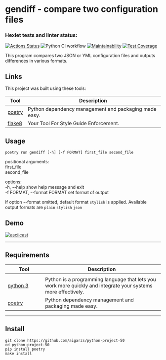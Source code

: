 # gendiff - compare two configuration files
### Hexlet tests and linter status:
[![Actions Status](https://github.com/aigarzs/python-project-50/actions/workflows/hexlet-check.yml/badge.svg)](https://github.com/aigarzs/python-project-50/actions)
![Python CI workflow](https://github.com/aigarzs/python-project-50/actions/workflows/python_ci.yml/badge.svg)
[![Maintainability](https://api.codeclimate.com/v1/badges/97015e3e7bc8423ec52b/maintainability)](https://codeclimate.com/github/aigarzs/python-project-50/maintainability)
[![Test Coverage](https://api.codeclimate.com/v1/badges/97015e3e7bc8423ec52b/test_coverage)](https://codeclimate.com/github/aigarzs/python-project-50/test_coverage)

This program compares two JSON or YML configuration files 
and outputs differences in various formats.

## Links

This project was built using these tools:

| Tool                                           | Description                                           |
|------------------------------------------------|-------------------------------------------------------|
| [poetry](https://poetry.eustace.io/)           | Python dependency management and packaging made easy. |
| [flake8](https://flake8.pycqa.org/en/latest/)  | Your Tool For Style Guide Enforcement.                |


## Usage

`poetry run gendiff [-h] [-f FORMAT] first_file second_file`  
  
positional arguments:  
  first_file  
  second_file  
  
options:  
  -h, --help                  show help message and exit  
  -f FORMAT, --format FORMAT  set format of output  
  
If option --format omitted, default format `stylish` is applied.
Available output formats are `plain` `stylish` `json`
  
  
## Demo
[![asciicast](https://asciinema.org/a/KdAJcfbbLxFVwJ081zpw6xs17.svg)](https://asciinema.org/a/KdAJcfbbLxFVwJ081zpw6xs17)

---
## Requirements

| Tool                                          | Description                                                                                                   |
|-----------------------------------------------|---------------------------------------------------------------------------------------------------------------|
|<img width=200/>                               |                                                                                                               |
| [python 3](https://www.python.org/downloads/) | Python is a programming language that lets you work more quickly and integrate your systems more effectively. |
| [poetry](https://poetry.eustace.io/)          | Python dependency management and packaging made easy.                                                         |


---
## Install
```
git clone https://github.com/aigarzs/python-project-50
cd python-project-50
pip install poetry
make install
```

